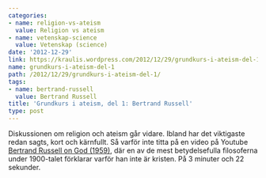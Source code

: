 ```yaml
---
categories:
- name: religion-vs-ateism
  value: Religion vs ateism
- name: vetenskap-science
  value: Vetenskap (science)
date: '2012-12-29'
link: https://kraulis.wordpress.com/2012/12/29/grundkurs-i-ateism-del-1/
name: grundkurs-i-ateism-del-1
path: /2012/12/29/grundkurs-i-ateism-del-1/
tags:
- name: bertrand-russell
  value: Bertrand Russell
title: 'Grundkurs i ateism, del 1: Bertrand Russell'
type: post
---
```

Diskussionen om religion och ateism går vidare. Ibland har det viktigaste redan sagts, kort och kärnfullt. Så varför inte titta på en video på Youtube [Bertrand Russell on God (1959)](http://www.youtube.com/watch?v=Il7Kxw9TDBc), där en av de mest betydelsefulla filosoferna under 1900-talet förklarar varför han inte är kristen. På 3 minuter och 22 sekunder.

